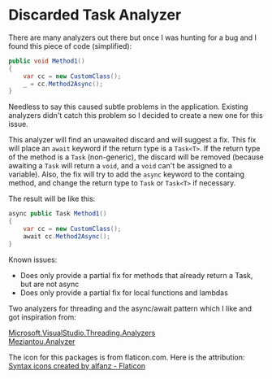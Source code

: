 # Discarded Task Analyzer

There are many analyzers out there but once I was hunting for a bug and I found this piece of code (simplified):

```c#
public void Method1()
{
    var cc = new CustomClass();
    _ = cc.Method2Async();
}
```

Needless to say this caused subtle problems in the application. Existing analyzers didn't catch this problem so I decided to create a new one for this issue.

This analyzer will find an unawaited discard and will suggest a fix. This fix will place an `await` keyword if the return type is a `Task<T>`. If the return type of the method is a `Task` (non-generic), the discard will be removed (because awaiting a `Task` will return a `void`, and a `void` can't be assigned to a variable).
Also, the fix will try to add the `async` keyword to the containg method, and change the return type to `Task` or `Task<T>` if necessary.

The result will be like this:

```c#
async public Task Method1()
{
    var cc = new CustomClass();
    await cc.Method2Async();
}
```

Known issues:

- Does only provide a partial fix for methods that already return a Task, but are not async
- Does only provide a partial fix for local functions and lambdas

Two analyzers for threading and the async/await pattern which I like and got inspiration from:

[Microsoft.VisualStudio.Threading.Analyzers](https://www.nuget.org/packages/Microsoft.VisualStudio.Threading.Analyzers/)  
[Meziantou.Analyzer](https://www.nuget.org/packages/Meziantou.Analyzer)

The icon for this packages is from flaticon.com. Here is the attribution:
[Syntax icons created by alfanz - Flaticon](https://www.flaticon.com/free-icons/syntax "syntax icons")
